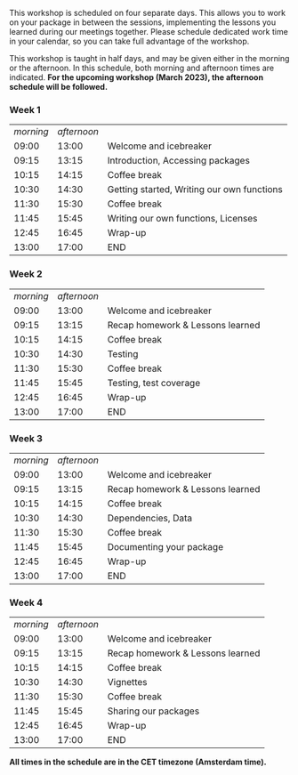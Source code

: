 This workshop is scheduled on four separate days. This allows you to work on
your package in between the sessions, implementing the lessons you learned
during our meetings together. Please schedule dedicated work time in your
calendar, so you can take full advantage of the workshop.

This workshop is taught in half days, and may be given either in the morning or the afternoon.
In this schedule, both morning and afternoon times are indicated. **For the upcoming workshop (March 2023),
the afternoon schedule will be followed.**

<div class="row">
  <div class="col-md-6">
    <h3>Week 1</h3>
    <table class="table table-striped">
      <tr> <td><i>morning</i></td> <td><i>afternoon</i></td> <td></td> </tr>
      <tr> <td>09:00</td> <td>13:00</td> <td>Welcome and icebreaker </td> </tr>
      <tr> <td>09:15</td> <td>13:15</td> <td>Introduction, Accessing packages</td> </tr>
      <tr> <td>10:15</td> <td>14:15</td> <td>Coffee break</td> </tr>
      <tr> <td>10:30</td> <td>14:30</td> <td>Getting started, Writing our own functions</td> </tr>
      <tr> <td>11:30</td> <td>15:30</td> <td>Coffee break</td> </tr>
      <tr> <td>11:45</td> <td>15:45</td> <td>Writing our own functions, Licenses</td> </tr>
      <tr> <td>12:45</td> <td>16:45</td> <td>Wrap-up</td> </tr>
      <tr> <td>13:00</td> <td>17:00</td> <td>END</td> </tr>
    </table>
  </div>
  <div class="col-md-6">
    <h3>Week 2</h3>
    <table class="table table-striped">
      <tr> <td><i>morning</i></td> <td><i>afternoon</i></td> <td></td> </tr>
      <tr> <td>09:00</td> <td>13:00</td> <td>Welcome and icebreaker</td> </tr>
      <tr> <td>09:15</td> <td>13:15</td> <td>Recap homework & Lessons learned</td> </tr>
      <tr> <td>10:15</td> <td>14:15</td> <td>Coffee break</td> </tr>
      <tr> <td>10:30</td> <td>14:30</td> <td>Testing</td> </tr>
      <tr> <td>11:30</td> <td>15:30</td> <td>Coffee break</td> </tr>
      <tr> <td>11:45</td> <td>15:45</td> <td>Testing, test coverage</td> </tr>
      <tr> <td>12:45</td> <td>16:45</td> <td>Wrap-up</td> </tr>
      <tr> <td>13:00</td> <td>17:00</td> <td>END</td> </tr>
    </table>
  </div>
  <div class="col-md-6">
    <h3>Week 3</h3>
    <table class="table table-striped">
      <tr> <td><i>morning</i></td> <td><i>afternoon</i></td> <td></td> </tr>
      <tr> <td>09:00</td> <td>13:00</td> <td>Welcome and icebreaker</td> </tr>
      <tr> <td>09:15</td> <td>13:15</td> <td>Recap homework & Lessons learned</td> </tr>
      <tr> <td>10:15</td> <td>14:15</td> <td>Coffee break</td> </tr>
      <tr> <td>10:30</td> <td>14:30</td> <td>Dependencies, Data</td> </tr>
      <tr> <td>11:30</td> <td>15:30</td> <td>Coffee break</td> </tr>
      <tr> <td>11:45</td> <td>15:45</td> <td>Documenting your package</td> </tr>
      <tr> <td>12:45</td> <td>16:45</td> <td>Wrap-up</td> </tr>
      <tr> <td>13:00</td> <td>17:00</td> <td>END</td> </tr>
    </table>
  </div>
  <div class="col-md-6">
    <h3>Week 4</h3>
    <table class="table table-striped">
      <tr> <td><i>morning</i></td> <td><i>afternoon</i></td> <td></td> </tr>
      <tr> <td>09:00</td> <td>13:00</td> <td>Welcome and icebreaker</td> </tr>
      <tr> <td>09:15</td> <td>13:15</td> <td>Recap homework & Lessons learned</td> </tr>
      <tr> <td>10:15</td> <td>14:15</td> <td>Coffee break</td> </tr>
      <tr> <td>10:30</td> <td>14:30</td> <td>Vignettes</td> </tr>
      <tr> <td>11:30</td> <td>15:30</td> <td>Coffee break</td> </tr>
      <tr> <td>11:45</td> <td>15:45</td> <td>Sharing our packages</td> </tr>
      <tr> <td>12:45</td> <td>16:45</td> <td>Wrap-up</td> </tr>
      <tr> <td>13:00</td> <td>17:00</td> <td>END</td> </tr>
    </table>
  </div>
</div>

<p><b>All times in the schedule are in the CET timezone (Amsterdam time).</b></p>
